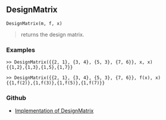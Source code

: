 ## DesignMatrix
```
DesignMatrix(m, f, x)
```
> returns the design matrix.

### Examples
```
>> DesignMatrix({{2, 1}, {3, 4}, {5, 3}, {7, 6}}, x, x)
{{1,2},{1,3},{1,5},{1,7}}
 
>> DesignMatrix({{2, 1}, {3, 4}, {5, 3}, {7, 6}}, f(x), x)
{{1,f(2)},{1,f(3)},{1,f(5)},{1,f(7)}}
```

### Github

* [Implementation of DesignMatrix](https://github.com/axkr/symja_android_library/blob/master/symja_android_library/matheclipse-core/src/main/java/org/matheclipse/core/builtin/LinearAlgebra.java#L979) 
